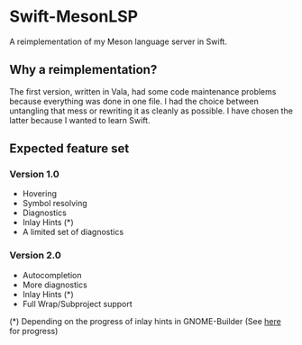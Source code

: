 # Swift-MesonLSP

A reimplementation of my Meson language server in Swift.

## Why a reimplementation?
The first version, written in Vala, had some code maintenance problems because everything was done in one file.
I had the choice between untangling that mess or rewriting it as cleanly as possible.
I have chosen the latter because I wanted to learn Swift.

## Expected feature set
### Version 1.0
- Hovering
- Symbol resolving
- Diagnostics
- Inlay Hints (*)
- A limited set of diagnostics

### Version 2.0
- Autocompletion
- More diagnostics
- Inlay Hints (*)
- Full Wrap/Subproject support

(*) Depending on the progress of inlay hints in GNOME-Builder (See [here](https://gitlab.gnome.org/GNOME/gnome-builder/-/issues/1317) for progress)
